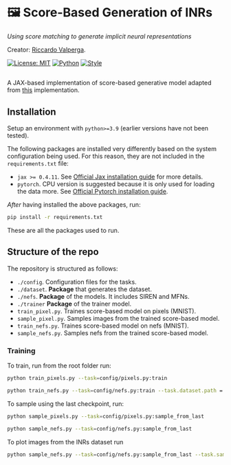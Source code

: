 # 🖼️ **Score-Based Generation of INRs**

*Using score matching to generate implicit neural representations*

Creator: [Riccardo Valperga](https://twitter.com/RValperga).

[![License: MIT](https://img.shields.io/badge/License-MIT-purple)](https://opensource.org/licenses/MIT)
[![Python](https://img.shields.io/badge/python-3.9+-blue.svg)](https://www.python.org/downloads/release/python-390/)
[![Style](https://img.shields.io/badge/code%20style-black-000000)](https://github.com/psf/black)


##

A JAX-based implementation of score-based generative model adapted from [this](https://huggingface.co/flax-community/NeuralODE_SDE/blame/30104049eb731d33d91363c3277b68b53a7c7376/Score-SDE/sample-from-score-sde.py) implementation.

<!-- TABLE OF CONTENTS

<details open="open">
  <summary>Table of Contents</summary>
  <ol>
    <li>
      <a href="#installation">Installation</a>
    </li>
    <li>
      <a href="#driven pendulum">The driven pendulum example</a>
    </li>
    <li>
      <a href="#structure">Structure of the repo</a>
    </li>
    <li>
      <a href="#usage">Usage</a>
      <ul>
        <li><a href="#training">Training</a></li>
        <li><a href="#running">Running</a></li>
      </ul>
    </li>
    <li><a href="#license">License</a></li>
    <li><a href="#contact">Contact</a></li>
  </ol>
</details> -->

## Installation

Setup an environment with `python>=3.9` (earlier versions have not been tested).

The following packages are installed very differently based on the system configuration being used. For this reason, they are not included in the `requirements.txt` file:

- `jax >= 0.4.11`. See [Official Jax installation guide](https://github.com/google/jax#installation) for more details.
- `pytorch`. CPU version is suggested because it is only used for loading the data more. See [Official Pytorch installation guide](https://pytorch.org/get-started/locally/).

_After_ having installed the above packages, run:

```bash
pip install -r requirements.txt
```

These are all the packages used to run.


## Structure of the repo

The repository is structured as follows:

- `./config`. Configuration files for the tasks.
- `./dataset`. **Package** that generates the dataset.
- `./nefs`. **Package** of the models. It includes SIREN and MFNs.
- `./trainer` **Package** of the trainer model.
- `train_pixel.py`. Traines score-based model on pixels (MNIST).
- `sample_pixel.py`. Samples images from the trained score-based model.
- `train_nefs.py`. Traines score-based model on nefs (MNIST).
- `sample_nefs.py`. Samples nefs from the trained score-based model.

### Training

To train, run from the root folder run:

```bash
python train_pixels.py --task=config/pixels.py:train
```

```bash
python train_nefs.py --task=config/nefs.py:train --task.dataset.path = "path/to/dataset"
```

To sample using the last checkpoint, run:


```bash
python sample_pixels.py --task=config/pixels.py:sample_from_last
```

```bash
python sample_nefs.py --task=config/nefs.py:sample_from_last
```


To plot images from the INRs dataset run

```bash
python sample_nefs.py --task=config/nefs.py:sample_from_last --task.sample.sample_from_dataset=True
```


<!-- In particular:

- `-config.wandb.wanbb_log=False`: Wandb logging.

- `--config.dataset.train_lines=150`: with this, we use the first 150 lines in the `./pendulum_data` as training points.

- `--config.dataset.batch_size=150`: the traoning batch size. In this case it is full-batch.

- `--config.dataset.num_lines=200`: the total number of points in `./pendulum_data`. In this case 50 points will be used for evaluation.

- `--config.model.num_layers_flow=5 `: number of layers in the flow.

- `--config.model.num_layers=2`: number of layers in the MLP used to construct flow layers. -->

<!-- ### Testing

To test the trained model:

```bash
python test.py --config=config/config.py:test_last --config.model.num_layers_flow=5 --config.model.num_layers=2 --config.model.num_hidden=32 --config.model.d=1
```

Checkpoint from training are saved in `./checkpoints` using date and time as name. `-config=config/config.py:test_last` runs the most recent one. To run a specific one use, for example `-config=config/config.py:test_last --config.date_and_time = "2023-10-10_19-15-40"`. -->

<!-- ## License

Distributed under the MIT License. See `LICENSE` for more information.

## Contact

[Riccardo Valperga](https://twitter.com/RValperga) -->

